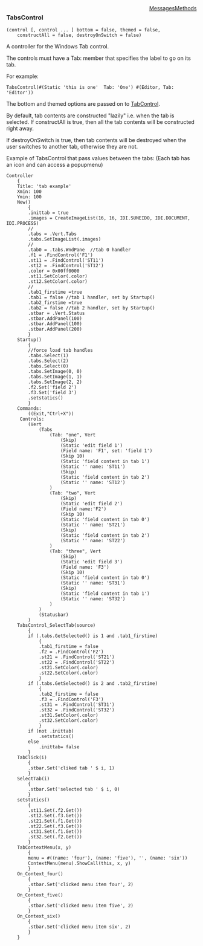 <div style="float:right"><span class="toplinks"><a href="/suneidoc/User Interfaces/Reference/AccessControl/Messages">Messages</a><a href="/suneidoc/User Interfaces/Reference/TabsControl/Methods">Methods</a></span></div>

### TabsControl

``` suneido
(control [, control ... ] bottom = false, themed = false,
    constructAll = false, destroyOnSwitch = false)
```

A controller for the Windows Tab control.

The controls must have a Tab: member that specifies the label to go on its tab.

For example:

``` suneido
TabsControl(#(Static 'this is one'  Tab: 'One') #(Editor, Tab: 'Editor'))
```

The bottom and themed options are passed on to [TabControl](<TabControl.md>).

By default, tab contents are constructed "lazily" i.e. when the tab is selected. If constructAll is true, then all the tab contents will be constructed right away.

If destroyOnSwitch is true, then tab contents will be destroyed when the user switches to another tab, otherwise they are not.

Example of TabsControl that pass values between the tabs:
(Each tab has an icon and can access a popupmenu)

``` suneido
Controller
    {
    Title: 'tab example'
    Xmin: 100
    Ymin: 100
    New()
        {
        .inittab = true
        .images = CreateImageList(16, 16, IDI.SUNEIDO, IDI.DOCUMENT, IDI.PROCESS)
        //
        .tabs = .Vert.Tabs
        .tabs.SetImageList(.images)
        //
        .tab0 = .tabs.WndPane  //tab 0 handler
        .f1 = .FindControl('F1')
        .st11 = .FindControl('ST11')
        .st12 = .FindControl('ST12')
        .color = 0x00ff0000
        .st11.SetColor(.color)
        .st12.SetColor(.color)
        //
        .tab1_firstime =true
        .tab1 = false //tab 1 handler, set by Startup()
        .tab2_firstime =true
        .tab2 = false //tab 2 handler, set by Startup()
        .stbar = .Vert.Status
        .stbar.AddPanel(100)
        .stbar.AddPanel(100)
        .stbar.AddPanel(200)
        }
    Startup()
        {
        //force load tab handles
        .tabs.Select(1)
        .tabs.Select(2)
        .tabs.Select(0)
        .tabs.SetImage(0, 0)
        .tabs.SetImage(1, 1)
        .tabs.SetImage(2, 2)
        .f2.Set('field 2')
        .f3.Set('field 3')
        .setstatics()
        }
    Commands:
        ((Exit,"Ctrl+X"))
     Controls:
        (Vert
            (Tabs
                (Tab: "one", Vert
                    (Skip)
                    (Static 'edit field 1')
                    (Field name: 'F1', set: 'field 1')
                    (Skip 10)
                    (Static 'field content in tab 1')
                    (Static '' name: 'ST11')
                    (Skip)
                    (Static 'field content in tab 2')
                    (Static '' name: 'ST12')
                )
                (Tab: "two", Vert
                    (Skip)
                    (Static 'edit field 2')
                    (Field name:'F2')
                    (Skip 10)
                    (Static 'field content in tab 0')
                    (Static '' name: 'ST21')
                    (Skip)
                    (Static 'field content in tab 2')
                    (Static '' name: 'ST22')
                )
                (Tab: "three", Vert
                    (Skip)
                    (Static 'edit field 3')
                    (Field name: 'F3')
                    (Skip 10)
                    (Static 'field content in tab 0')
                    (Static '' name: 'ST31')
                    (Skip)
                    (Static 'field content in tab 1')
                    (Static '' name: 'ST32')
                )
            )
            (Statusbar)
        )
    TabsControl_SelectTab(source)
        {
        if (.tabs.GetSelected() is 1 and .tab1_firstime)
            {
            .tab1_firstime = false
            .f2 = .FindControl('F2')
            .st21 = .FindControl('ST21')
            .st22 = .FindControl('ST22')
            .st21.SetColor(.color)
            .st22.SetColor(.color)
            }
        if (.tabs.GetSelected() is 2 and .tab2_firstime)
            {
            .tab2_firstime = false
            .f3 = .FindControl('F3')
            .st31 = .FindControl('ST31')
            .st32 = .FindControl('ST32')
            .st31.SetColor(.color)
            .st32.SetColor(.color)
            }
        if (not .inittab)
            .setstatics()
        else
            .inittab= false
        }
    TabClick(i)
        {
        .stbar.Set('cliked tab ' $ i, 1)
        }
    SelectTab(i)
        {
        .stbar.Set('selected tab ' $ i, 0)
        }
    setstatics()
        {
        .st11.Set(.f2.Get())
        .st12.Set(.f3.Get())
        .st21.Set(.f1.Get())
        .st22.Set(.f3.Get())
        .st31.Set(.f1.Get())
        .st32.Set(.f2.Get())
        }
    TabContextMenu(x, y)
        {
        menu = #((name: 'four'), (name: 'five'), '', (name: 'six'))
        ContextMenu(menu).ShowCall(this, x, y)
        }
    On_Context_four()
        {
        .stbar.Set('clicked menu item four', 2)
        }
    On_Context_five()
        {
        .stbar.Set('clicked menu item five', 2)
        }
    On_Context_six()
        {
        .stbar.Set('clicked menu item six', 2)
        }
    }
```